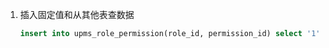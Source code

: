 1. 插入固定值和从其他表查数据

   ~~~sql
   insert into upms_role_permission(role_id, permission_id) select '1', permission_id from upms_permission; 
   ~~~

   